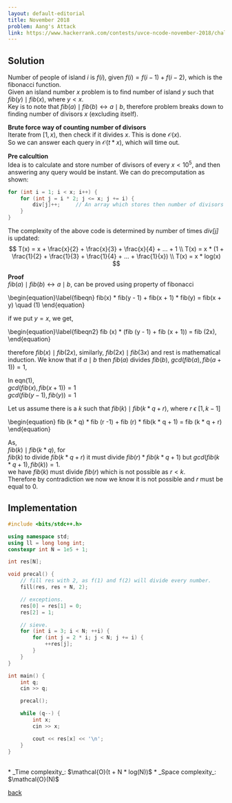 ```yaml
---
layout: default-editorial
title: November 2018
problem: Aang's Attack
link: https://www.hackerrank.com/contests/uvce-ncode-november-2018/challenges/aangs-attack
---
```


## Solution 

Number of people of island $i$ is $f(i)$, given $f(i) = f(i - 1) + f(i - 2)$, which is the fibonacci function.  
Given an island number $x$ problem is to find number of island $y$ such that $fib (y) \mid fib (x)$, where $y < x$.  
Key is to note that $fib (a) \mid fib (b) \leftrightarrow a \mid b$, therefore problem breaks down to finding number of divisors $x$ (excluding itself).

**Brute force way of counting number of divisors**  
Iterate from $[1, x)$, then check if it divides $x$. This is done $\mathcal{O}(x)$.  
So we can answer each query in $\mathcal{O}(t * x)$, which will time out.  

**Pre calcultion**  
Idea is to calculate and store number of divisors of every $x < 10^5$, and then answering any query would be instant.
We can do precomputation as shown: 
```cpp
for (int i = 1; i < x; i++) {             
    for (int j = i * 2; j <= x; j += i) {  
        div[j]++;     // An array which stores then number of divisors
    }
}
```
The complexity of the above code is determined by number of times _div[j]_ is updated:  
$$
T(x) = x + \frac{x}{2} + \frac{x}{3} + \frac{x}{4} + ... + 1 \\  
T(x) = x * (1 + \frac{1}{2} + \frac{1}{3} + \frac{1}{4} + ... + \frac{1}{x}) \\ 
T(x) = x * log(x)
$$

**Proof**  
$fib(a) \mid fib(b) \leftrightarrow a \mid b$, can be proved using property of fibonacci  

\begin{equation}\label{fibeqn}
fib(x) * fib(y - 1) + fib(x + 1) * fib(y) = fib(x + y) \quad (1)
\end{equation}

if we put $y = x$, we get, 


\begin{equation}\label{fibeqn2}
fib (x) * (fib (y - 1) + fib (x + 1)) = fib (2x), 
\end{equation}

therefore $fib(x) \mid fib(2x)$, similarly, $fib (2x) \mid fib (3x)$ and rest is mathematical induction.
We know that if $a \mid b$ then $fib(a)$ divides $fib(b)$, $gcd(fib (a), fib (a + 1)) = 1$, 

In eqn(1),  
$gcd (fib (x), fib(x + 1)) = 1$  
$gcd (fib (y - 1) , fib (y)) = 1$  

Let us assume there is a $k$ such that $fib (k) \mid fib (k * q + r)$, where $r\  \epsilon\  [1, k - 1]$   

\begin{equation}
fib (k * q) * fib (r -1) + fib (r) * fib(k * q + 1) = fib (k * q + r) 
\end{equation}

As,   
$fib (k) \mid fib (k * q)$, for  
$fib(k)$ to divide $fib(k * q + r)$ it must divide $fib(r) * fib (k * q + 1)$
but $gcd (fib (k * q + 1), fib (k)) = 1$.  
we have $fib (k)$ must divide $fib (r)$ which is not possible as $r < k$.  
Therefore by contradiction we now we know it is not possible and $r$ must be equal to $0$.


## Implementation

```cpp
#include <bits/stdc++.h>

using namespace std;
using ll = long long int;
constexpr int N = 1e5 + 1;

int res[N];

void precal() {
    // fill res with 2, as f(1) and f(2) will divide every number.
    fill(res, res + N, 2);

    // exceptions.
    res[0] = res[1] = 0;
    res[2] = 1; 

    // sieve.
    for (int i = 3; i < N; ++i) {
        for (int j = 2 * i; j < N; j += i) {
            ++res[j];
        }
    }
}

int main() {
    int q;
    cin >> q;

    precal();

    while (q--) {
        int x;
        cin >> x;

        cout << res[x] << '\n';
    }
}
```

<br>
* _Time complexity_: $\mathcal{O}(t + N * log(N))$
* _Space complexity_: $\mathcal{O}(N)$

[back](./index.html)

